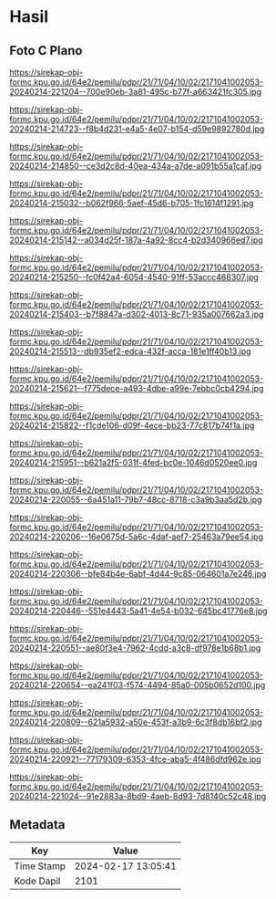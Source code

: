 # Hasil

## Foto C Plano

https://sirekap-obj-formc.kpu.go.id/64e2/pemilu/pdpr/21/71/04/10/02/2171041002053-20240214-221204--700e90eb-3a81-495c-b77f-a663421fc305.jpg

https://sirekap-obj-formc.kpu.go.id/64e2/pemilu/pdpr/21/71/04/10/02/2171041002053-20240214-214723--f8b4d231-e4a5-4e07-b154-d59e9892780d.jpg

https://sirekap-obj-formc.kpu.go.id/64e2/pemilu/pdpr/21/71/04/10/02/2171041002053-20240214-214850--ce3d2c8d-40ea-434a-a7de-a091b55a1caf.jpg

https://sirekap-obj-formc.kpu.go.id/64e2/pemilu/pdpr/21/71/04/10/02/2171041002053-20240214-215032--b062f966-5aef-45d6-b705-1fc1614f1291.jpg

https://sirekap-obj-formc.kpu.go.id/64e2/pemilu/pdpr/21/71/04/10/02/2171041002053-20240214-215142--a034d25f-187a-4a92-8cc4-b2d340966ed7.jpg

https://sirekap-obj-formc.kpu.go.id/64e2/pemilu/pdpr/21/71/04/10/02/2171041002053-20240214-215250--fc0f42a4-6054-4540-91ff-53accc468307.jpg

https://sirekap-obj-formc.kpu.go.id/64e2/pemilu/pdpr/21/71/04/10/02/2171041002053-20240214-215403--b7f8847a-d302-4013-8c71-935a007662a3.jpg

https://sirekap-obj-formc.kpu.go.id/64e2/pemilu/pdpr/21/71/04/10/02/2171041002053-20240214-215513--db935ef2-edca-432f-acca-181e1ff40b13.jpg

https://sirekap-obj-formc.kpu.go.id/64e2/pemilu/pdpr/21/71/04/10/02/2171041002053-20240214-215621--f775dece-a493-4dbe-a99e-7ebbc0cb4294.jpg

https://sirekap-obj-formc.kpu.go.id/64e2/pemilu/pdpr/21/71/04/10/02/2171041002053-20240214-215822--f1cde106-d09f-4ece-bb23-77c817b74f1a.jpg

https://sirekap-obj-formc.kpu.go.id/64e2/pemilu/pdpr/21/71/04/10/02/2171041002053-20240214-215951--b621a2f5-031f-4fed-bc0e-1046d0520ee0.jpg

https://sirekap-obj-formc.kpu.go.id/64e2/pemilu/pdpr/21/71/04/10/02/2171041002053-20240214-220055--6a451a11-79b7-48cc-8718-c3a9b3aa5d2b.jpg

https://sirekap-obj-formc.kpu.go.id/64e2/pemilu/pdpr/21/71/04/10/02/2171041002053-20240214-220206--16e0675d-5a6c-4daf-aef7-25463a79ee54.jpg

https://sirekap-obj-formc.kpu.go.id/64e2/pemilu/pdpr/21/71/04/10/02/2171041002053-20240214-220306--bfe84b4e-6abf-4d44-9c85-064601a7e246.jpg

https://sirekap-obj-formc.kpu.go.id/64e2/pemilu/pdpr/21/71/04/10/02/2171041002053-20240214-220446--551e4443-5a41-4e54-b032-645bc41776e8.jpg

https://sirekap-obj-formc.kpu.go.id/64e2/pemilu/pdpr/21/71/04/10/02/2171041002053-20240214-220551--ae80f3e4-7962-4cdd-a3c8-df978e1b68b1.jpg

https://sirekap-obj-formc.kpu.go.id/64e2/pemilu/pdpr/21/71/04/10/02/2171041002053-20240214-220654--ea241f03-f574-4494-85a0-005b0652d100.jpg

https://sirekap-obj-formc.kpu.go.id/64e2/pemilu/pdpr/21/71/04/10/02/2171041002053-20240214-220809--621a5932-a50e-453f-a3b9-6c3f8db16bf2.jpg

https://sirekap-obj-formc.kpu.go.id/64e2/pemilu/pdpr/21/71/04/10/02/2171041002053-20240214-220921--77179309-6353-4fce-aba5-4f486dfd962e.jpg

https://sirekap-obj-formc.kpu.go.id/64e2/pemilu/pdpr/21/71/04/10/02/2171041002053-20240214-221024--91e2883a-8bd9-4aeb-8d93-7d8140c52c48.jpg


## Metadata

| Key        | Value               |
| ---------- | ------------------- |
| Time Stamp | 2024-02-17 13:05:41 |
| Kode Dapil | 2101                |



